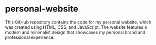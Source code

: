 # personal-website
This GitHub repository contains the code for my personal website, which was created using HTML, CSS, and JavaScript. The website features a modern and minimalist design that showcases my personal brand and professional experience.
